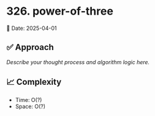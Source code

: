 # 326. power-of-three

📅 Date: 2025-04-01

## ✅ Approach

_Describe your thought process and algorithm logic here._

## 📈 Complexity

- Time: O(?)
- Space: O(?)
